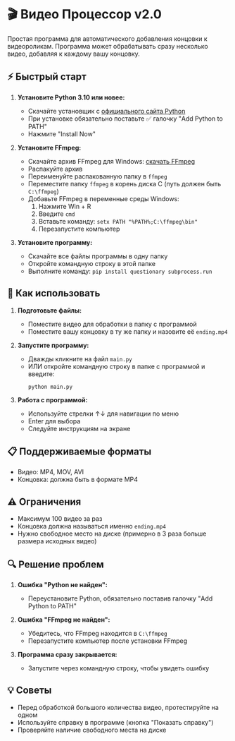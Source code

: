 # 🎬 Видео Процессор v2.0

Простая программа для автоматического добавления концовки к видеороликам. Программа может обрабатывать сразу несколько видео, добавляя к каждому вашу концовку.

## ⚡ Быстрый старт

1. **Установите Python 3.10 или новее:**
   - Скачайте установщик с [официального сайта Python](https://www.python.org/downloads/)
   - При установке обязательно поставьте ✅ галочку "Add Python to PATH"
   - Нажмите "Install Now"

2. **Установите FFmpeg:**
   - Скачайте архив FFmpeg для Windows: [скачать FFmpeg](https://www.gyan.dev/ffmpeg/builds/ffmpeg-git-full.7z)
   - Распакуйте архив
   - Переименуйте распакованную папку в `ffmpeg`
   - Переместите папку `ffmpeg` в корень диска C (путь должен быть `C:\ffmpeg`)
   - Добавьте FFmpeg в переменные среды Windows:
     1. Нажмите Win + R
     2. Введите `cmd`
     3. Вставьте команду: `setx PATH "%PATH%;C:\ffmpeg\bin"`
     4. Перезапустите компьютер

3. **Установите программу:**
   - Скачайте все файлы программы в одну папку
   - Откройте командную строку в этой папке
   - Выполните команду: `pip install questionary subprocess.run`

## 🎯 Как использовать

1. **Подготовьте файлы:**
   - Поместите видео для обработки в папку с программой
   - Поместите вашу концовку в ту же папку и назовите её `ending.mp4`

2. **Запустите программу:**
   - Дважды кликните на файл `main.py`
   - ИЛИ откройте командную строку в папке с программой и введите:
     ```
     python main.py
     ```

3. **Работа с программой:**
   - Используйте стрелки ↑↓ для навигации по меню
   - Enter для выбора
   - Следуйте инструкциям на экране

## 📋 Поддерживаемые форматы

- Видео: MP4, MOV, AVI
- Концовка: должна быть в формате MP4

## ⚠️ Ограничения

- Максимум 100 видео за раз
- Концовка должна называться именно `ending.mp4`
- Нужно свободное место на диске (примерно в 3 раза больше размера исходных видео)

## 🔍 Решение проблем

1. **Ошибка "Python не найден":**
   - Переустановите Python, обязательно поставив галочку "Add Python to PATH"

2. **Ошибка "FFmpeg не найден":**
   - Убедитесь, что FFmpeg находится в `C:\ffmpeg`
   - Перезапустите компьютер после установки FFmpeg

3. **Программа сразу закрывается:**
   - Запустите через командную строку, чтобы увидеть ошибку

## 💡 Советы

- Перед обработкой большого количества видео, протестируйте на одном
- Используйте справку в программе (кнопка "Показать справку")
- Проверяйте наличие свободного места на диске 
